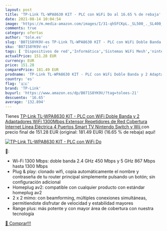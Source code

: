 ```yaml
---
layout: post
title: 'TP-Link TL-WPA8630 KIT - PLC con WiFi Do al 16.65 % de rebaja'
date: 2021-08-14 10:04:54
image: 'https://m.media-amazon.com/images/I/31-qh5FCKpL._SL500_._SL400_.jpg'
comments: true
category: ofertas
author: 'tole.es'
slug: 'B071S8YK9V-es TP-Link TL-WPA8630 KIT - PLC con WiFi Doble Banda y 2...'
sku: 'B071S8YK9V-es'
tags: [ 'Dispositivos de red','Informática','Sistemas WiFi Mesh','nintendo','plc','switch','tp-link','wifi','wii', ]
actualPrice: 151.28 EUR
currency: EUR
price: 151.28
comparePrice: 181.49 EUR
prodname: 'TP-Link TL-WPA8630 KIT - PLC con WiFi Doble Banda y 2 Adaptadores  WiFi 1300Mbps  Extensor  Repetidores de Red  Cobertura Internet  Línea Eléctrica  4 Puertos  Smart TV  Nintendo Switch y Wii '
country: 'es'
flag: '🇪🇸'
brand: 'TP-Link'
buyurl: 'https://www.amazon.es/dp/B071S8YK9V/?tag=tolees-21'
descuento: '16.65'
average: '132.894'
---
```


Tienes [TP-Link TL-WPA8630 KIT - PLC con WiFi Doble Banda y 2 Adaptadores  WiFi 1300Mbps  Extensor  Repetidores de Red  Cobertura Internet  Línea Eléctrica  4 Puertos  Smart TV  Nintendo Switch y Wii ](https://www.amazon.es/dp/B071S8YK9V/?tag=tolees-21) con precio final de  151.28 EUR (original: 181.49 EUR) (16.65 %  de rebaja) aqui!

[![TP-Link TL-WPA8630 KIT - PLC con WiFi Do](https://m.media-amazon.com/images/I/31-qh5FCKpL._SL500_._SL400_.jpg)](https://www.amazon.es/dp/B071S8YK9V/?tag=tolees-21)

🔎:

- Wi-Fi 1300 Mbps: doble banda 2.4 GHz 450 Mbps y 5 GHz 867 Mbps hasta 1300 Mbps
- Plug & play: clonado wifi, copia automáticamente el nombre y contraseña de tu router principal simplemente pulsando un botón; sin configuración adicional
- Homeplug av2: compatible con cualquier producto con estándar homeplug av2
- 2 x 2 mimo: con beamforming, múltiples conexiones simultáneas, permitiendote disfrutar de velocidad y estabilidad mayores
- Range plus: más potente y con mayor área de cobertura con nuestra tecnología

[🛒 Comprar!!!](https://www.amazon.es/dp/B071S8YK9V/?tag=tolees-21)
